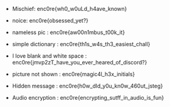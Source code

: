 *  Mischief:									enc0re{wh0_w0uLd_h4ave_known}

*  noice:										enc0re{obsessed_yet?}

*  nameless pic :								enc0re{aw00n1mbus_t00k_it}

*  simple dictionary : 						enc0re{th1s_w4s_th3_easiest_chall}

*  I love blank and white space :  		    enc0re{jmvp2zT_have_you_ever_heared_of_discord?}

*  picture not shown :							enc0re{magic4l_h3x_initials}

*  Hidden message : 							enc0re{h0w_dId_y0u_kn0w_460ut_jsteg}

*  Audio encryption : 							enc0re{encrypting_sutff_in_audio_is_fun}
